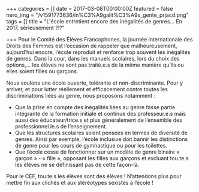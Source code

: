 +++
categories = []
date = 2017-03-08T00:00:00Z
featured = false
hero_img = "/v1591773636/in%C3%A9galit%C3%A9s_gente_prjacd.png"
tags = []
title = "L'école entretient encore des inégalités de genres... En 2017, sérieusement ?!?"

+++
Pour le Comité des Élèves Francophones, la journée internationale des Droits des Femmes est l’occasion de rappeler que malheureusement, aujourd’hui encore, l’école reproduit et renforce trop souvent les inégalités de genres. Dans la cour, dans les manuels scolaires, lors du choix des options,… les élèves ne sont pas traité.e.s de la même manière qu’ils ou elles soient filles ou garçons.  
  
Nous voulons une école ouverte, tolérante et non-discriminante. Pour y arriver, et pour lutter réellement et efficacement contre toutes les discriminations liées au genre, nous proposons notamment :

* Que la prise en compte des inégalités liées au genre fasse partie intégrante de la formation initiale et continue des professeur.e.s mais aussi des éducateur/trice.s et plus généralement de l’ensemble des professionnel.le.s de l’enseignement.
* Que les structures scolaires soient pensées en termes de diversité de genres. Ainsi par exemple, l’école inclusive doit bannir les distinctions de genre pour les cours de gymnastique ou pour les toilettes.
* Que l’école cesse de fonctionner sur un modèle de genre binaire « garçon » - « fille », opposant les filles aux garçons et excluant tou.te.s les élèves ne se définissant pas de cette façon-là.

Pour le CEF, tou.te.s les élèves sont des élèves ! N’attendons plus pour mettre fin aux clichés et aux stéréotypes sexistes à l’école !